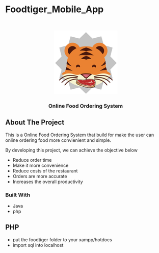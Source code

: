 # Foodtiger_Mobile_App

<!-- PROJECT LOGO -->
<br />
<p align="center">
  <a href="https://github.com/YeongCC/Foodtiger_Mobile_App">
    <img src="https://github.com/JYuan19/Project2/blob/master/image/logo%20256x256.png?raw=true" alt="Logo" width="200" height="200">
  </a>

  <h3 align="center">Online Food Ordering System</h3>

</p>


## About The Project

This is a Online Food Ordering System that build for make the user can online ordering food more convienient and simple. 

By developing this project, we can achieve the objective below
-	Reduce order time
-	Make it more convenience 
-	Reduce costs of the restaurant
-	Orders are more accurate
-	Increases the overall productivity


### Built With
* Java
* php

## PHP
- put the foodtiger folder to your xampp/hotdocs 
- import sql into localhost

